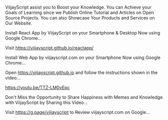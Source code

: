ViijayScript assist you to Boost your Knowledge. You can Achieve your Goals of Learning since we Publish Online Tutorial and Articles on Open Source Projects. You can also Showcase Your Products and Services on Our Website.

Install React App by ViijayScript on your Smartphone & Desktop Now using Google Chrome...

Visit https://viijayscript.github.io/reactapp/

Install Web App by viijayscript.com on your Smartphone Now using Google Chrome...

Open https://viijayscript.github.io and follow the instructions shown in the video...

https://youtu.be/TTZ-LM0vEpc

Don't Miss the Opportunity to Share Happiness with Memes and Knowledge with ViijayScript by Sharing this Video...

Visit https://g.page/viijayscript to Review viijayscript.com on Google...
